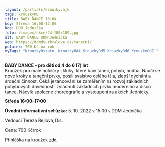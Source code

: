 ```yaml
---
layout: /partials/krouzky.njk
tags: krouzkyMD
title: BABY DANCE 16:00
kdy: Středa 16:00-17:00
kde: DDM Jednička
foto: /images/akce/24-200x189.jpg
alt: BABY DANCE DDM Jednička
web: https://ddmdvurkralove.cz/tanecni/
polatek: 700 Kč na rok
myTags: "KrouzkyOstatni KrouzkyOd4 KrouzkyOd5 KrouzkyOd6 KrouzkyOd7 "
---
```

<!--StartFragment-->

**BABY DANCE – pro děti od 4 do 6 (7) let**\
Kroužek pro malé holčičky i kluky, které baví tanec, pohyb, hudba. Naučí se nové kroky a taneční prvky, posílí svalstvo celého těla, zlepší dýchání a srdeční činnost. Čeká je tancování se zaměřením na rozvoj základních pohybových dovedností, zvládnutí základních prvku moderního a disco tance. Nácvik spolecné choreografie a vystoupení na akcích Jednicky.

**Středa 16:00–17:00**

**Úvodní informativní schůzka:** 5. 10. 2022 v 15:00 v DDM Jednička

Vedoucí Tereza Rejlová, Dis.

Cena: 700 Kč/rok

Přihláška na kroužek [zde](https://ddmdvurkralove.cz/prihlaska/).

<!--EndFragment-->